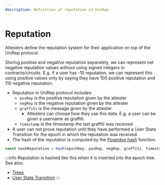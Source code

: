 ```yaml
---
description: Definition of reputation in UniRep
---
```


# Reputation

Attesters define the reputation system for their application on top of the UniRep protocol.

Storing positive and negative reputation separately, we can represent net negative reputation values without using signed integers in contracts/circuits. E.g. if a user has -10 reputation, we can represent this using positive values only by saying they have 100 positive reputation and 110 negative reputation.

* Reputation in UniRep protocol includes:
  * `posRep` is the positive reputation given by the attester
  * `negRep` is the negative reputation given by the attester
  * `graffiti` is the message given by the attester
    * Attesters can choose how they use this data. E.g. a user can be given a username as graffiti.
  * `timestamp` is the timestamp the last graffiti was received
* A user can not prove reputation until they have performed a User State Transition for the epoch in which the reputation was received.
* The hash of the reputation is computed by the [Poseidon hash](https://www.poseidon-hash.info/) function.

```typescript
const hashReputation = hash(epochKey, posRep, negRep, graffiti, timestamp)
```

:::info
Reputation is hashed like this when it is inserted into the epoch tree. See also:

* [Trees](trees.md)
* [User State Transition](user-state-transition.md)
:::
